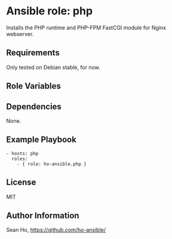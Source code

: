 # Ansible role: php
Installs the PHP runtime and PHP-FPM FastCGI module for Nginx webserver.

## Requirements
Only tested on Debian stable, for now.

## Role Variables

## Dependencies
None.

## Example Playbook

```
- hosts: php
  roles:
    - { role: ho-ansible.php }
```

## License
MIT

## Author Information
Sean Ho, https://github.com/ho-ansible/

